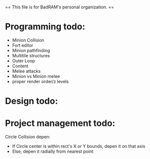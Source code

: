  == This file is for BadRAM's personal organization. ==

Programming todo:
=================
- Minion Collision
- Fort editor
- Minion pathfinding
- Multitile structures
- Outer Loop
- Content
- Melee attacks
- Minion vs Minion melee
- proper render order/z levels


Design todo:
============



Project management todo:
========================




Circle Collision depen:
 - If Circle center is within rect's X or Y bounds, depen it on that axis
 - Else, depen it radially from nearest point